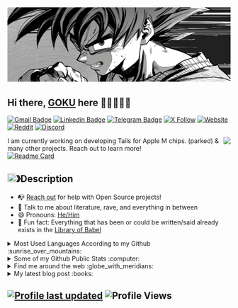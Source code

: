 ## <a href="https://ultrainstinct0x.github.io"><img src="https://github.com/ultrainstinct0x/ultrainstinct0x/blob/main/etc/header.jpg?raw=true"/></a>

## Hi there, [GOKU](https://ultrainstinct0x.github.io) here 👋🏼👨🏻🌈

[![Gmail Badge](https://img.shields.io/badge/-ultrainstinct0x@gmail.com-c14438?style=flat&logo=Gmail&logoColor=white)](mailto:ultrainstinct0x@gmail.com "Connect via Email")
[![Linkedin Badge](https://img.shields.io/badge/-Gokhan%20Guney-0072b1?style=flat&logo=Linkedin&logoColor=white)](https://www.linkedin.com/in/gokhansarapevi/ "Connect on LinkedIn")
[![Telegram Badge](https://img.shields.io/badge/-@dball_goku-0088CC?style=flat&logo=Telegram&logoColor=white)](https://t.me/dball_goku "Contact on Telegram")
[![X Follow](https://img.shields.io/twitter/follow/0xultrainstinct?style=flat&logo=X&logoColor=white&color=%2300000)](https://twitter.com/intent/follow?screen_name=0xultrainstinct "Follow on Twitter")
[![Website](https://img.shields.io/website-up-down-green-red/http/shields.io.svg)](https://ultrainstinct0x.github.io)
[![Reddit](https://img.shields.io/badge/Reddit-FF4500?logo=reddit&logoColor=white)](https://www.reddit.com/user/ultrainstinct0x) 
[![Discord](https://img.shields.io/badge/Discord-%235865F2.svg?&logo=discord&logoColor=white)](https://discord.gg/TKrvYJjHHw)

<a href="https://ultrainstinct0x.github.io"><img src="https://cdn.discordapp.com/attachments/1203065884990644250/1206515379761975316/Goku_Dragon.png?ex=65dc4a02&is=65c9d502&hm=1b448c942ab9b1cc7e504bb1f2b0417ab9124a26e003375f1a41050621527c6b&" align="right" height="310" /></a>

I am currently working on developing Tails for Apple M chips. (parked) & many other projects. Reach out to learn more! 
<br>
[![Readme Card](https://github-readme-stats.vercel.app/api/pin/?username=ultrainstinct0x&repo=Claude-AI-Prompt-Protocol&theme=tokyonight)](https://github.com/ultrainstinct0x/Claude-AI-Prompt-Protocol)
<br>
## <img src="https://cdn.discordapp.com/emojis/859424401186095114.png" width="20px" height="20px">》Description 

- 📭 [Reach out](#hi-there-GOKU-here-) for help with Open Source projects!
- 💬 Talk to me about literature, rave, and everything in between
- 😄 Pronouns: [He/Him](https://www.mypronouns.org/he-him)
- 👾 Fun fact: Everything that has been or could be written/said already exists in the [Library of Babel](https://libraryofbabel.info/)

<details>
  <summary>Most Used Languages According to my Github :sunrise_over_mountains: </summary>
  
  <a href="https://ultrainstinct0x.github.io"><img src="https://cdn.discordapp.com/attachments/1203065884990644250/1206691224954732564/Goku_Green.png?ex=65dcedc7&is=65ca78c7&hm=3d23f9464b990cbe697260a946cf89b1604059d5519f1bc26029e5538466983c&" align="right" height="290" /></a>
  
  ![Top Languages](https://github-readme-stats-git-masterrstaa-rickstaa.vercel.app/api/top-langs/?username=gokhansarapevi)
  ----
</details>

<details>
  <summary>Some of my Github Public Stats :computer:</summary>
  
  <a href="https://ultrainstinct0x.github.io"><img src="https://cdn.discordapp.com/attachments/1203065884990644250/1206691225571299348/goku-super-saiyan-god-standing-removebg-preview.png?ex=65dcedc7&is=65ca78c7&hm=41b082a5a419587f63ba9272dd81d384ab0c5d836ef9056a51d276c9950f2f1b&" align="right" height="290" /></a>
  <br /> 
  [![My Github Stats](https://github-readme-stats-git-masterrstaa-rickstaa.vercel.app/api?username=gokhansarapevi&show_icons=true&title_color=fff&icon_color=79ff97&text_color=9f9f9f&bg_color=151515)](https://github.com/gokhansarapevi)
  
</details>

<details>
  <a href="https://ultrainstinct0x.github.io"><img src="https://cdn.discordapp.com/attachments/1203065884990644250/1207064287072358460/Goku-removebg-preview.png?ex=65de4938&is=65cbd438&hm=b0bd6a3f28d6993eaed44b9645eb266a0dd0d3cbb275dac545c7c6af024554c0&" align="right" height="290" /></a>
  <br /> 
  <summary>Find me around the web :globe_with_meridians:</summary>
 <br /> 
  
[![DEV Badge](https://img.shields.io/badge/-gokhanguney-0A0A0A?style=flat&logo=dev.to&logoColor=white)](https://dev.to/gokhansarapevi)
[![StackOverflow Badge](https://img.shields.io/badge/-gokhanguney-FE7A16?style=flat&logo=Stack%20Overflow&logoColor=white&)](https://stackoverflow.com/users/20094769/g%c3%b6khan-g%c3%bcney?tab=profile)
[![Instagram Badge](https://img.shields.io/badge/-Instagram-C13584?style=flat&logo=Instagram&logoColor=white)](https://www.instagram.com/gokhansarapevi/ "Follow on Instagram")
[![Reddit Badge](https://img.shields.io/badge/-u/gokhansarapevi-FF4500?style=flat&logo=Reddit&logoColor=white)](https://www.reddit.com/user/gokhansarapevi/ "Find on Reddit")

</details>

<details>
  <summary>My latest blog post :books:</summary>
<br /> 
  
[![Gokhan Guney Medium](https://github-readme-medium.vercel.app/?username=gokhanguney)](https://medium.com/@gokhanguney)

</details>


[![Profile last updated](https://img.shields.io/github/last-commit/gokhansarapevi/gokhansarapevi/main?label=Last%20updated&style=flat)](https://github.com/gokhansarapevi/gokhansarapevi/commits)
![Profile Views](https://komarev.com/ghpvc/?username=gokhansarapevi&color=blue)
----
